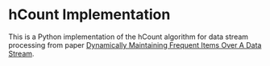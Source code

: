 # hCount Implementation

This is a Python implementation of the hCount algorithm for data stream processing from paper [Dynamically Maintaining Frequent Items Over A Data Stream](https://users.monash.edu/~mgaber/jin-cikm03.pdf).
